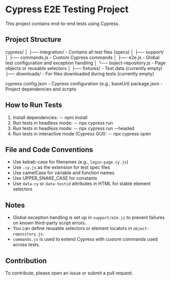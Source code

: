 # Cypress E2E Testing Project

This project contains end-to-end tests using Cypress.

## Project Structure

cypress/
│
├── integration/                - Contains all test files (specs)
│
├── support/
│   ├── commands.js             - Custom Cypress commands
│   ├── e2e.js                  - Global test configuration and exception handling
│   └── boject-repository.js   - Page objects or reusable selectors
│
├── fixtures/                   - Test data (currently empty)
├── downloads/                  - For files downloaded during tests (currently empty)

cypress.config.json             - Cypress configuration (e.g., baseUrl)
package.json                    - Project dependencies and scripts


## How to Run Tests

1. Install dependencies:
-- npm install
2. Run tests in headless mode:
-- npx cypress run
3. Run tests in headless mode:
-- npx cypress run --headed
4. Run tests in interactive mode (Cypress GUI):
-- npx cypress open


## File and Code Conventions

- Use kebab-case for filenames (e.g., `login-page.cy.js`)
- Use `.cy.js` as the extension for test spec files
- Use camelCase for variable and function names
- Use UPPER_SNAKE_CASE for constants
- Use `data-cy` or `data-testid` attributes in HTML for stable element selectors

## Notes

- Global exception handling is set up in `support/e2e.js` to prevent failures on known third-party script errors.
- You can define reusable selectors or element locators in `object-repository.js`.
- `commands.js` is used to extend Cypress with custom commands used across tests.

## Contribution

To contribute, please open an issue or submit a pull request.